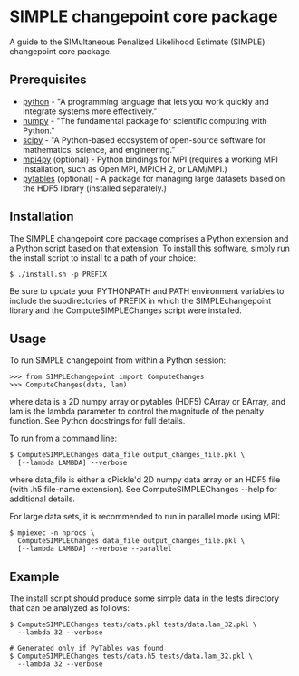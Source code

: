 SIMPLE changepoint core package
===============================

A guide to the SIMultaneous Penalized Likelihood Estimate (SIMPLE)
changepoint core package.

Prerequisites
-------------

* [python] - "A programming language that lets you work quickly and integrate systems more effectively."
* [numpy] - "The fundamental package for scientific computing with Python."
* [scipy] - "A Python-based ecosystem of open-source software for mathematics, science, and engineering."
* [mpi4py] (optional) - Python bindings for MPI (requires a working MPI installation, such as Open MPI, MPICH 2, or LAM/MPI.)
* [pytables] (optional) - A package for managing large datasets based on the HDF5 library (installed separately.)

[python]:https://www.python.org/
[numpy]:http://www.numpy.org/
[scipy]:http://www.scipy.org/
[mpi4py]:http://www.mpi4py.scipy.org
[pytables]:http://www.pytables.org

Installation
------------

The SIMPLE changepoint core package comprises a Python extension and a
Python script based on that extension.  To install this software,
simply run the install script to install to a path of your choice:

    $ ./install.sh -p PREFIX

Be sure to update your PYTHONPATH and PATH environment variables to
include the subdirectories of PREFIX in which the SIMPLEchangepoint
library and the ComputeSIMPLEChanges script were installed.


Usage
-----

To run SIMPLE changepoint from within a Python session:

    >>> from SIMPLEchangepoint import ComputeChanges
    >>> ComputeChanges(data, lam)

where data is a 2D numpy array or pytables (HDF5) CArray or EArray,
and lam is the lambda parameter to control the magnitude of the
penalty function.  See Python docstrings for full details.

To run from a command line:

    $ ComputeSIMPLEChanges data_file output_changes_file.pkl \
      [--lambda LAMBDA] --verbose

where data_file is either a cPickle'd 2D numpy data array or an HDF5
file (with .h5 file-name extension). See ComputeSIMPLEChanges --help
for additional details.

For large data sets, it is recommended to run in parallel mode using MPI:

    $ mpiexec -n nprocs \
      ComputeSIMPLEChanges data_file output_changes_file.pkl \
      [--lambda LAMBDA] --verbose --parallel

Example
-------

The install script should produce some simple data in the tests
directory that can be analyzed as follows:

    $ ComputeSIMPLEChanges tests/data.pkl tests/data.lam_32.pkl \
      --lambda 32 --verbose

    # Generated only if PyTables was found
    $ ComputeSIMPLEChanges tests/data.h5 tests/data.lam_32.pkl \
      --lambda 32 --verbose

